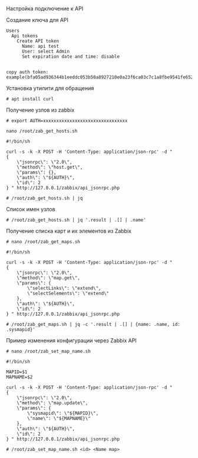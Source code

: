 Настройка подключение к API 

Создание ключа для API

```
Users
  Api tokens
    Create API token
      Name: api test
      User: select Admin
      Set expiration date and time: disable
    
```
```
copy auth token: example(bfa05ad936344b1eeddc053b50a8927210e0a23f6ca03c7c1a8fbe9541fe6523)
```

Установка утилити для обращения

```
# apt install curl
```


Получение узлов из zabbix
```
# export AUTH=xxxxxxxxxxxxxxxxxxxxxxxxxxxxxxxx
```
```
nano /root/zab_get_hosts.sh
```
```
#!/bin/sh

curl -s -k -X POST -H 'Content-Type: application/json-rpc' -d "
{
    \"jsonrpc\": \"2.0\",
    \"method\": \"host.get\",
    \"params\": {},
    \"auth\": \"${AUTH}\",
    \"id\": 2
} " http://127.0.0.1/zabbix/api_jsonrpc.php
```
```
# /root/zab_get_hosts.sh | jq
```
Список имен узлов

```
# /root/zab_get_hosts.sh | jq '.result | .[] | .name'
```
Получение списка карт и их элементов из Zabbix

```
# nano /root/zab_get_maps.sh
```
```
#!/bin/sh

curl -s -k -X POST -H 'Content-Type: application/json-rpc' -d "
{
    \"jsonrpc\": \"2.0\",
    \"method\": \"map.get\",
    \"params\": {
        \"selectLinks\": \"extend\",
        \"selectSelements\": \"extend\"
    },
    \"auth\": \"${AUTH}\",
    \"id\": 2
} " http://127.0.0.1/zabbix/api_jsonrpc.php

```
```
# /root/zab_get_maps.sh | jq -c '.result | .[] | {name: .name, id: .sysmapid}'
```

Пример изменения конфигурации через Zabbix API

```
# nano /root/zab_set_map_name.sh
```

```
#!/bin/sh

MAPID=$1
MAPNAME=$2

curl -s -k -X POST -H 'Content-Type: application/json-rpc' -d "
{
    \"jsonrpc\": \"2.0\",
    \"method\": \"map.update\",
    \"params\": {
        \"sysmapid\": \"${MAPID}\",
        \"name\": \"${MAPNAME}\"
    },
    \"auth\": \"${AUTH}\",
    \"id\": 2
} " http://127.0.0.1/zabbix/api_jsonrpc.php
```
```
# /root/zab_set_map_name.sh <id> <Name map>


